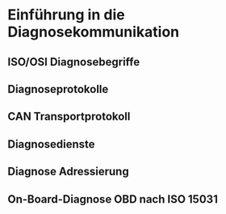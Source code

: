 # Einführung in die Diagnosekommunikation

## ISO/OSI Diagnosebegriffe

## Diagnoseprotokolle 

## CAN Transportprotokoll

## Diagnosedienste

## Diagnose Adressierung

## On-Board-Diagnose OBD nach ISO 15031
